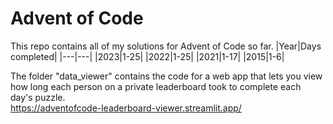 # Advent of Code
This repo contains all of my solutions for Advent of Code so far.
|Year|Days completed|
|---|---|
|2023|1-25|
|2022|1-25|
|2021|1-17|
|2015|1-6|

The folder "data_viewer" contains the code for a web app that lets you view how long each person on a private leaderboard took to complete each day's puzzle.\
https://adventofcode-leaderboard-viewer.streamlit.app/
